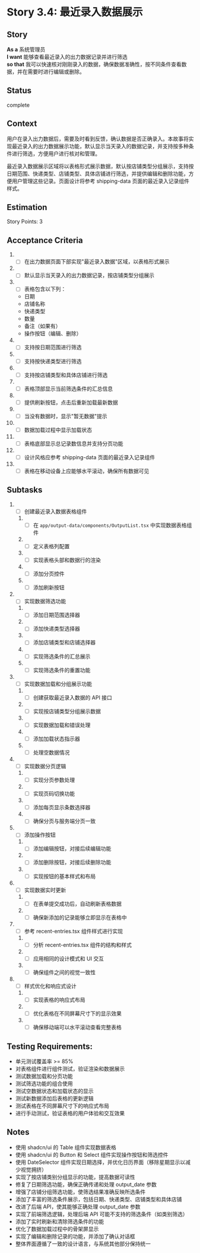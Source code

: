 # Story 3.4: 最近录入数据展示

## Story

**As a** 系统管理员  
**I want** 能够查看最近录入的出力数据记录并进行筛选  
**so that** 我可以快速核对刚刚录入的数据，确保数据准确性，按不同条件查看数据，并在需要时进行编辑或删除。

## Status

complete

## Context

用户在录入出力数据后，需要及时看到反馈，确认数据是否正确录入。本故事将实现最近录入的出力数据展示功能，默认显示当天录入的数据记录，并支持按多种条件进行筛选，方便用户进行核对和管理。

最近录入数据展示区域将以表格形式展示数据，默认按店铺类型分组展示，支持按日期范围、快递类型、店铺类型、具体店铺进行筛选，并提供编辑和删除功能，方便用户管理这些记录。页面设计将参考 shipping-data 页面的最近录入记录组件样式。

## Estimation

Story Points: 3

## Acceptance Criteria

1. - [ ] 在出力数据页面下部实现"最近录入数据"区域，以表格形式展示
2. - [ ] 默认显示当天录入的出力数据记录，按店铺类型分组展示
3. - [ ] 表格包含以下列：
   - 日期
   - 店铺名称
   - 快递类型
   - 数量
   - 备注（如果有）
   - 操作按钮（编辑、删除）
4. - [ ] 支持按日期范围进行筛选
5. - [ ] 支持按快递类型进行筛选
6. - [ ] 支持按店铺类型和具体店铺进行筛选
7. - [ ] 表格顶部显示当前筛选条件的汇总信息
8. - [ ] 提供刷新按钮，点击后重新加载最新数据
9. - [ ] 当没有数据时，显示"暂无数据"提示
10. - [ ] 数据加载过程中显示加载状态
11. - [ ] 表格底部显示总记录数信息并支持分页功能
12. - [ ] 设计风格应参考 shipping-data 页面的最近录入记录组件
13. - [ ] 表格在移动设备上应能够水平滚动，确保所有数据可见

## Subtasks

1. - [ ] 创建最近录入数据表格组件
   1. - [ ] 在 `app/output-data/components/OutputList.tsx` 中实现数据表格组件
   2. - [ ] 定义表格列配置
   3. - [ ] 实现表格头部和数据行的渲染
   4. - [ ] 添加分页控件
   5. - [ ] 添加刷新按钮
2. - [ ] 实现数据筛选功能
   1. - [ ] 添加日期范围选择器
   2. - [ ] 添加快递类型选择器
   3. - [ ] 添加店铺类型和店铺选择器
   4. - [ ] 实现筛选条件的汇总展示
   5. - [ ] 实现筛选条件的重置功能
3. - [ ] 实现数据加载和分组展示功能
   1. - [ ] 创建获取最近录入数据的 API 接口
   2. - [ ] 实现按店铺类型分组展示数据
   3. - [ ] 实现数据加载和错误处理
   4. - [ ] 添加加载状态指示器
   5. - [ ] 处理空数据情况
4. - [ ] 实现数据分页逻辑
   1. - [ ] 实现分页参数处理
   2. - [ ] 实现页码切换功能
   3. - [ ] 添加每页显示条数选择器
   4. - [ ] 确保分页与服务端分页一致
5. - [ ] 添加操作按钮
   1. - [ ] 添加编辑按钮，对接后续编辑功能
   2. - [ ] 添加删除按钮，对接后续删除功能
   3. - [ ] 实现按钮的基本样式和布局
6. - [ ] 实现数据实时更新
   1. - [ ] 在表单提交成功后，自动刷新表格数据
   2. - [ ] 确保新添加的记录能够立即显示在表格中
7. - [ ] 参考 recent-entries.tsx 组件样式进行实现
   1. - [ ] 分析 recent-entries.tsx 组件的结构和样式
   2. - [ ] 应用相同的设计模式和 UI 交互
   3. - [ ] 确保组件之间的视觉一致性
8. - [ ] 样式优化和响应式设计
   1. - [ ] 实现表格的响应式布局
   2. - [ ] 优化表格在不同屏幕尺寸下的显示效果
   3. - [ ] 确保移动端可以水平滚动查看完整表格

## Testing Requirements:

- 单元测试覆盖率 >= 85%
- 对表格组件进行组件测试，验证渲染和数据展示
- 测试数据加载和分页功能
- 测试筛选功能的组合使用
- 测试空数据状态和加载状态的显示
- 测试新数据添加后表格的更新逻辑
- 测试表格在不同屏幕尺寸下的响应式布局
- 进行手动测试，验证表格的用户体验和交互效果

## Notes

- 使用 shadcn/ui 的 Table 组件实现数据表格
- 使用 shadcn/ui 的 Button 和 Select 组件实现操作按钮和筛选控件
- 使用 DateSelector 组件实现日期选择，并优化日历界面（移除星期显示以减少视觉拥挤）
- 实现了按店铺类别分组显示的功能，提高数据可读性
- 修复了日期筛选功能，确保正确传递和处理 output_date 参数
- 增强了店铺分组筛选功能，使筛选结果准确反映所选条件
- 添加了丰富的筛选条件展示，包括日期、快递类型、店铺类型和具体店铺
- 改进了后端 API，使其能够正确处理 output_date 参数
- 实现了前端筛选逻辑，处理后端 API 可能不支持的筛选条件（如类别筛选）
- 添加了实时刷新和清除筛选条件的功能
- 优化了数据加载过程中的骨架屏显示
- 实现了编辑和删除记录的功能，并添加了确认对话框
- 整体界面遵循了一致的设计语言，与系统其他部分保持统一
